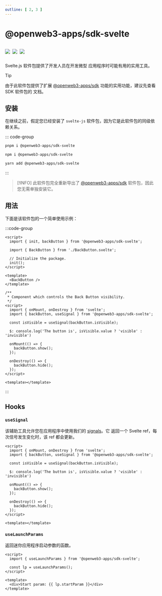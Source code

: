 ```yaml
---
outline: [ 2, 3 ]
---
```


# @openweb3-apps/sdk-svelte

<p style="display: inline-flex; gap: 8px">
  <a href="https://npmjs.com/package/@openweb3-apps/sdk-svelte">
    <img src="https://img.shields.io/npm/v/@openweb3-apps/sdk-svelte?logo=npm"/>
  </a>
  <img src="https://img.shields.io/bundlephobia/minzip/@openweb3-apps/sdk-svelte"/>
  <a href="https://github.com/openweb3-io/miniapps/tree/master/packages/sdk-svelte">
    <img src="https://img.shields.io/badge/source-black?logo=github"/>
  </a>
</p>

Svelte.js 软件包提供了开发人员在开发微型
应用程序时可能有用的实用工具。

> [!TIP]
> 由于此软件包提供了扩展 [@openweb3-apps/sdk](./openweb3-apps-sdk/2-x.md) 功能的实用功能，建议先查看 SDK 软件包的
> 文档。

## 安装

在继续之前，假定您已经安装了 `svelte-js` 软件包，因为它是此软件包的同级依赖关系。


::: code-group

```bash [pnpm]
pnpm i @openweb3-apps/sdk-svelte
```

```bash [npm]
npm i @openweb3-apps/sdk-svelte
```

```bash [yarn]
yarn add @openweb3-apps/sdk-svelte
```

:::

> [!INFO]
> 此软件包完全重新导出了 [@openweb3-apps/sdk](./openweb3-apps-sdk/2-x) 软件包，因此 
> 您无需单独安装它。

## 用法

下面是该软件包的一个简单使用示例：

:::code-group

```svelte [index.svelte]
<script>
  import { init, backButton } from '@openweb3-apps/sdk-svelte';

  import { BackButton } from './BackButton.svelte';

  // Initialize the package.
  init();
</script>

<template>
  <BackButton />
</template>
```

```svelte [BackButton.svelte]
/**
 * Component which controls the Back Button visibility.
 */
<script>
  import { onMount, onDestroy } from 'svelte';
  import { backButton, useSignal } from '@openweb3-apps/sdk-svelte';

  const isVisible = useSignal(backButton.isVisible);

  $: console.log('The button is', isVisible.value ? 'visible' : 'invisible')

  onMount(() => {
    backButton.show();
  });

  onDestroy(() => {
    backButton.hide();
  });
</script>

<template></template>
```

:::

## Hooks

### `useSignal`

该辅助工具允许您在应用程序中使用我们的 [signals](./openweb3-apps-signals.md)。它
返回一个 Svelte ref，每次信号发生变化时，该 ref 都会更新。

```svelte
<script>
  import { onMount, onDestroy } from 'svelte';
  import { backButton, useSignal } from '@openweb3-apps/sdk-svelte';

  const isVisible = useSignal(backButton.isVisible);

  $: console.log('The button is', isVisible.value ? 'visible' : 'invisible')

  onMount(() => {
    backButton.show();
  });

  onDestroy(() => {
    backButton.hide();
  });
</script>

<template></template>
```

### `useLaunchParams`

返回迷你应用程序启动参数的函数。

```svelte
<script>
  import { useLaunchParams } from '@openweb3-apps/sdk-svelte';

  const lp = useLaunchParams();
</script>

<template>
  <div>Start param: {{ lp.startParam }}</div>
</template>
```
